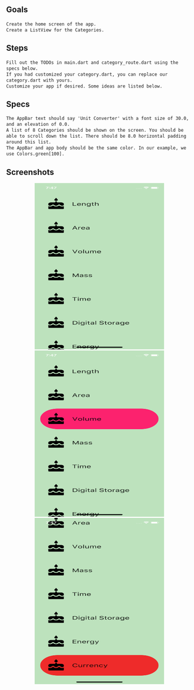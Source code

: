 ## Goals

    Create the home screen of the app.
    Create a ListView for the Categories.

## Steps

    Fill out the TODOs in main.dart and category_route.dart using the specs below.
    If you had customized your category.dart, you can replace our category.dart with yours.
    Customize your app if desired. Some ideas are listed below.

## Specs

    The AppBar text should say 'Unit Converter' with a font size of 30.0, and an elevation of 0.0.
    A list of 8 Categories should be shown on the screen. You should be able to scroll down the list. There should be 8.0 horizontal padding around this list.
    The AppBar and app body should be the same color. In our example, we use Colors.green[100].
## Screenshots

<p align="center">
  <img src="https://github.com/NaagAlgates/Flutter_Route/blob/master/screenshots/1.png" width="350" height="450"/>
  <img src="https://github.com/NaagAlgates/Flutter_Route/blob/master/screenshots/2.png" width="350" height="450"/>
  <img src="https://github.com/NaagAlgates/Flutter_Route/blob/master/screenshots/3.png" width="350" height="450"/>
</p>
